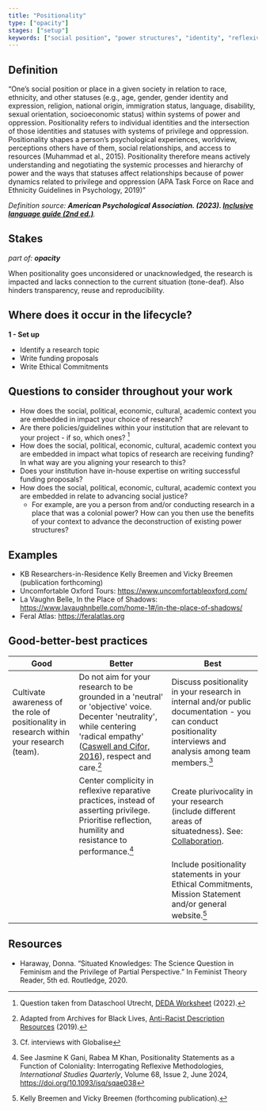 ```yaml
---
title: "Positionality"
type: ["opacity"]
stages: ["setup"]
keywords: ["social position", "power structures", "identity", "reflexivity", "privilege", "oppression", "situatedness"]
---
```


## Definition
“One’s social position or place in a given society in relation to race, ethnicity, and other statuses (e.g., age, gender, gender identity and expression, religion, national origin, immigration status, language, disability, sexual orientation, socioeconomic status) within systems of power and oppression. Positionality refers to individual identities and the intersection of those identities and statuses with systems of privilege and oppression. Positionality shapes a person’s psychological experiences, worldview, perceptions others have of them, social relationships, and access to resources (Muhammad et al., 2015). Positionality therefore means actively understanding and negotiating the systemic processes and hierarchy of power and the ways that statuses affect relationships because of power dynamics related to privilege and oppression (APA Task Force on Race and Ethnicity Guidelines in Psychology, 2019)”

_Definition source: **American Psychological Association. (2023). [Inclusive language guide (2nd ed.)](https://www.apa.org/about/apa/equity-diversity-inclusion/language-guidelines.pdf_)**._ 

## Stakes
_part of: **opacity**_

When positionality goes unconsidered or unacknowledged, the research is impacted and lacks connection to the current situation (tone-deaf). Also hinders transparency, reuse and reproducibility. 

## Where does it occur in the lifecycle?

**1 - Set up**

- Identify a research topic
- Write funding proposals
- Write Ethical Commitments

## Questions to consider throughout your work
- How does the social, political, economic, cultural, academic context you are embedded in impact your choice of research?
- Are there policies/guidelines within your institution that are relevant to your project - if so, which ones? [^1]
- How does the social, political, economic, cultural, academic context you are embedded in impact what topics of research are receiving funding? In what way are you aligning your research to this?
- Does your institution have in-house expertise on writing successful funding proposals?
- How does the social, political, economic, cultural, academic context you are embedded in relate to advancing social justice? 
    - For example, are you a person from and/or conducting research in a place that was a colonial power? How can you then use the benefits of your context to advance the deconstruction of existing power structures?

## Examples
- KB Researchers-in-Residence Kelly Breemen and Vicky Breemen (publication forthcoming)
- Uncomfortable Oxford Tours: https://www.uncomfortableoxford.com/ 
- La Vaughn Belle, In the Place of Shadows: https://www.lavaughnbelle.com/home-1#/in-the-place-of-shadows/ 
- Feral Atlas: https://feralatlas.org

## Good-better-best practices

| Good | Better | Best|
|---|---|---|
|Cultivate awareness of the role of positionality in research within your research (team).| Do not aim for your research to be grounded in a 'neutral' or 'objective' voice. Decenter 'neutrality', while centering 'radical empathy' (<a href='https://archivaria.ca/index.php/archivaria/article/view/13557'>Caswell and Cifor, 2016</a>), respect and care.[^2]| Discuss positionality in your research in internal and/or public documentation - you can conduct positionality interviews and analysis among team members.[^3]|
| | Center complicity in reflexive reparative practices, instead of asserting privilege. Prioritise reflection, humility and resistance to performance.[^4]| Create plurivocality in your research (include different areas of situatedness). See: [Collaboration](../collaboration).|
| | | Include positionality statements in your Ethical Commitments, Mission Statement and/or general website.[^5]|

## Resources
- Haraway, Donna. “Situated Knowledges: The Science Question in Feminism and the Privilege of Partial Perspective.” In Feminist Theory Reader, 5th ed. Routledge, 2020.

[^1]: Question taken from Dataschool Utrecht, [DEDA Worksheet](https://deda.dataschool.nl/wp-content/uploads/sites/415/2022/11/DEDA-NL.worksheet.V3.1.pdf) (2022). 
[^2]: Adapted from Archives for Black Lives, <a href='https://archivesforblacklives.wordpress.com/wp-content/uploads/2019/10/ardr_final.pdf'>Anti-Racist Description Resources</a> (2019).
[^3]: Cf. interviews with Globalise
[^4]: See Jasmine K Gani, Rabea M Khan, Positionality Statements as a Function of Coloniality: Interrogating Reflexive Methodologies, _International Studies Quarterly_, Volume 68, Issue 2, June 2024, https://doi.org/10.1093/isq/sqae038
[^5]: Kelly Breemen and Vicky Breemen (forthcoming publication).  